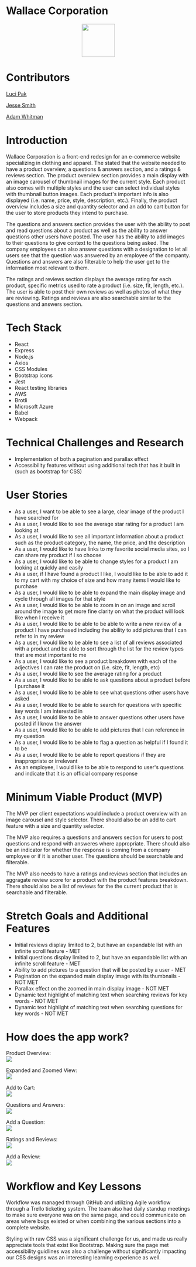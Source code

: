 # Wallace Corporation

<p align="center">
  <a href="https://github.com/Project-Catwalk">
    <img src="./public/img/Wallace_Corporation_logo.png" width="90" height="90">
  </a>
</p>

# Contributors

[Luci Pak](https://github.com/lucipak "Luci Pak")

[Jesse Smith](https://github.com/jessesmith-13 "Jesse Smith")

[Adam Whitman](https://github.com/emagdaeh "Adam Whitman")

# Introduction

Wallace Corporation is a front-end redesign for an e-commerce website specializing in clothing and apparel.  The stated that the website needed to have a product overview, a questions & answers section, and a ratings & reviews section.  The product overview section provides a main display with an image carousel of thumbnail images for the current style.  Each product also comes with multiple styles and the user can select individual styles with thumbnail button images.  Each product's important info is also displayed (i.e. name, price, style, description, etc.).  Finally, the product overview includes a size and quantity selector and an add to cart button for the user to store products they intend to purchase.

The questions and answers section provides the user with the ability to post and read questions about a product as well as the ability to answer questions other users have posted.  The user has the ability to add images to their questions to give context to the questions being asked.  The company employees can also answer questions with a designation to let all users see that the question was answered by an employee of the companty.  Questions and answers are also filterable to help the user get to the information most relevant to them.

The ratings and reviews section displays the average rating for each product, specific metrics used to rate a product (i.e. size, fit, length, etc.).  The user is able to post their own reviews as well as photos of what they are reviewing.  Ratings and reviews are also searchable similar to the questions and answers section.

# Tech Stack
<ul>
<li>React</li>
<li>Express</li>
<li>Node.js</li>
<li>Axios</li>
<li>CSS Modules</li>
<li>Bootstrap icons</li>
<li>Jest</li>
<li>React testing libraries</li>
<li>AWS</li>
<li>Brotli</li>
<li>Microsoft Azure</li>
<li>Babel</li>
<li>Webpack</li>
</ul>

# Technical Challenges and Research
<ul>
<li>Implementation of both a pagination and parallax effect</li>
<li>Accessibility features without using additional tech that has it built in (such as bootstrap for CSS)</li>
</ul>

# User Stories
<ul>
<li>As a user, I want to be able to see a large, clear image of the product I have searched for</li>
<li>As a user, I would like to see the average star rating for a product I am looking at</li>
<li>As a user, I would like to see all important information about a product such as the product category, the name, the price, and the description</li>
<li>As a user, I would like to have links to my favorite social media sites, so I can share my product if I so choose</li>
<li>As a user, I would like to be able to change styles for a product I am looking at quickly and easily</li>
<li>As a user, if I have found a product I like, I would like to be able to add it to my cart with my choice of size and how many items I would like to purchase</li>
<li>As a user, I would like to be able to expand the main display image and cycle through all images for that style</li>
<li>As a user, I would like to be able to zoom in on an image and scroll around the image to get more fine clarity on what the product will look like when I receive it</li>
<li>As a user, I would like to be able to be able to write a new review of a product I have purchased including the ability to add pictures that I can refer to in my review</li>
<li>As a user, I would like to be able to see a list of all reviews associated with a product and be able to sort through the list for the review types that are most important to me</li>
<li>As a user, I would like to see a product breakdown with each of the adjectives I can rate the product on (i.e. size, fit, length, etc)</li>
<li>As a user, I would like to see the average rating for a product</li>
<li>As a user, I would like to be able to ask questions about a product before I purchase it</li>
<li>As a user, I would like to be able to see what questions other users have asked</li>
<li>As a user, I would like to be able to search for questions with specific key words I am interested in</li>
<li>As a user, I would like to be able to answer questions other users have posted if I know the answer</li>
<li>As a user, I would like to be able to add pictures that I can reference in my question</li>
<li>As a user, I would like to be able to flag a question as helpful if I found it to be</li>
<li>As a user, I would like to be able to report questions if they are inappropriate or irrelevant</li>
<li>As an employee, I would like to be able to respond to user's questions and indicate that it is an official company response</li>
</ul>

# Minimum Viable Product (MVP)
The MVP per client expectations would include a product overview with an image carousel and style selector.  There should also be an add to cart feature with a size and quantity selector.

The MVP also requires a questions and answers section for users to post questions and respond with answeres where appropriate.  There should also be an indicator for whether the response is coming from a company employee or if it is another user.  The questions should be searchable and filterable.

The MVP also needs to have a ratings and reviews section that includes an aggragate review score for a product with the product features breakdown.  There should also be a list of reviews for the the current product that is searchable and filterable.

# Stretch Goals and Additional Features
<ul>
<li>Initial reviews display limited to 2, but have an expandable list with an infinite scroll feature - MET</li>
<li>Initial questions display limited to 2, but have an expandable list with an infinite scroll feature - MET</li>
<li>Ability to add pictures to a question that will be posted by a user - MET</li>
<li>Pagination on the expanded main display image with its thumbnails - NOT MET</li>
<li>Parallax effect on the zoomed in main display image - NOT MET</li>
<li>Dynamic text highlight of matching text when searching reviews for key words - NOT MET</li>
<li>Dynamic text highlight of matching text when searching questions for key words - NOT MET</li>
</ul>

# How does the app work?
Product Overview:
<br />
<img src="./public/img/Product Overview Thumbnails.gif">

Expanded and Zoomed View:
<br />
<img src="./public/img/Product Overview Expanded and Zoomed.gif">

Add to Cart:
<br />
<img src="./public/img/Add to Cart.gif">

Questions and Answers:
<br />
<img src="./public/img/Questions Display.gif">

Add a Question:
<br />
<img src="./public/img/Add a Question.gif">

Ratings and Reviews:
<br />
<img src="./public/img/Ratings Display.gif">

Add a Review:
<br />
<img src="./public/img/Add a Review.gif">

# Workflow and Key Lessons
Workflow was managed through GitHub and utilizing Agile workflow through a Trello ticketing system.  The team also had daily standup meetings to make sure everyone was on the same page, and could communicate on areas where bugs existed or when combining the various sections into a complete website.

Styling with raw CSS was a significant challenge for us, and made us really appreciate tools that exist like Bootstrap.  Making sure the page met accessibility guidlines was also a challenge without significantly impacting our CSS designs was an interesting learning experience as well.
